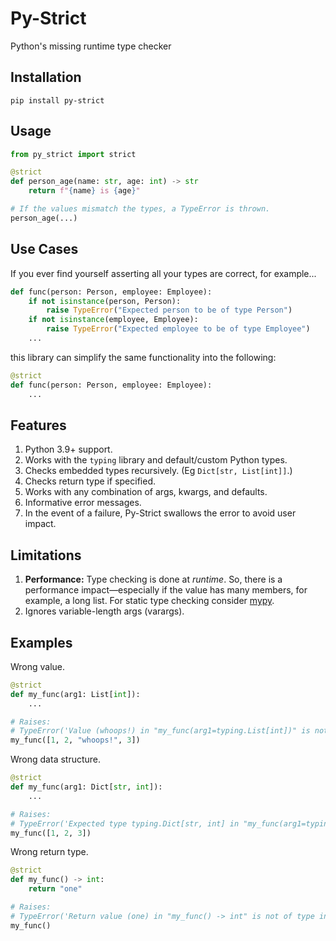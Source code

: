 # Py-Strict
Python's missing runtime type checker

## Installation

```
pip install py-strict
```

## Usage

```py
from py_strict import strict

@strict
def person_age(name: str, age: int) -> str
    return f"{name} is {age}"

# If the values mismatch the types, a TypeError is thrown.
person_age(...)
```

## Use Cases
If you ever find yourself asserting all your types are correct, for example...
```py
def func(person: Person, employee: Employee):
    if not isinstance(person, Person):
        raise TypeError("Expected person to be of type Person")
    if not isinstance(employee, Employee):
        raise TypeError("Expected employee to be of type Employee")
    ...
```
this library can simplify the same functionality into the following:
```py
@strict
def func(person: Person, employee: Employee):
    ...
```

## Features
1. Python 3.9+ support. 
2. Works with the `typing` library and default/custom Python types.
3. Checks embedded types recursively. (Eg `Dict[str, List[int]]`.)
4. Checks return type if specified.
5. Works with any combination of args, kwargs, and defaults.
6. Informative error messages.
7. In the event of a failure, Py-Strict swallows the error to avoid user impact.

## Limitations
1. **Performance:** Type checking is done at _runtime_. So, there is a performance
impact—especially if the value has many members, for example, a long list. For
static type checking consider [mypy](https://pypi.org/project/mypy/).
2. Ignores variable-length args (varargs).

## Examples
Wrong value.
```py
@strict
def my_func(arg1: List[int]):
    ...

# Raises:
# TypeError('Value (whoops!) in "my_func(arg1=typing.List[int])" is not of type int')
my_func([1, 2, "whoops!", 3])
```

Wrong data structure.
```py
@strict
def my_func(arg1: Dict[str, int]):
    ...

# Raises:
# TypeError('Expected type typing.Dict[str, int] in "my_func(arg1=typing.Dict[str, int])" got list')
my_func([1, 2, 3])
```

Wrong return type.
```py
@strict
def my_func() -> int:
    return "one"

# Raises:
# TypeError('Return value (one) in "my_func() -> int" is not of type int')
my_func()
```
